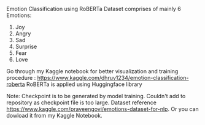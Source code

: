 Emotion Classification using RoBERTa
Dataset comprises of mainly 6 Emotions:
1. Joy
2. Angry
3. Sad
4. Surprise
5. Fear
6. Love

Go through my Kaggle notebook for better visualization and training procedure : https://www.kaggle.com/dhruv1234/emotion-classification-roberta
RoBERTa is applied using Huggingface library

Note: Checkpoint is to be generated by model training. Couldn't add to repository as checkpoint file is too large. Dataset reference https://www.kaggle.com/praveengovi/emotions-dataset-for-nlp. 
Or you can dowload it from my Kaggle Notebook.

